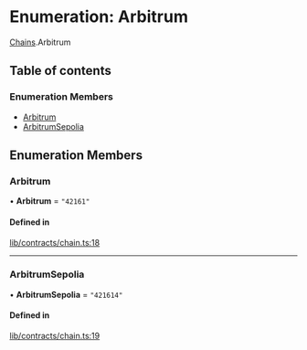 # Enumeration: Arbitrum

[Chains](../modules/Chains.md).Arbitrum

## Table of contents

### Enumeration Members

- [Arbitrum](Chains.Arbitrum.md#arbitrum)
- [ArbitrumSepolia](Chains.Arbitrum.md#arbitrumsepolia)

## Enumeration Members

### Arbitrum

• **Arbitrum** = ``"42161"``

#### Defined in

[lib/contracts/chain.ts:18](https://github.com/Unknown-Gravity/tbtc-v2-sdk/blob/main/typescript/src/lib/contracts/chain.ts#L18)

___

### ArbitrumSepolia

• **ArbitrumSepolia** = ``"421614"``

#### Defined in

[lib/contracts/chain.ts:19](https://github.com/Unknown-Gravity/tbtc-v2-sdk/blob/main/typescript/src/lib/contracts/chain.ts#L19)
